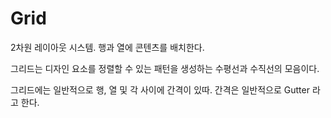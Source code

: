# Grid

2차원 레이아웃 시스템. 행과 열에 콘텐츠를 배치한다.

그리드는 디자인 요소를 정렬할 수 있는 패턴을 생성하는 수평선과 수직선의 모음이다. 

그리드에는 일반적으로 행, 열 및 각 사이에 간격이 있따. 간격은 일반적으로 Gutter 라고 한다.
